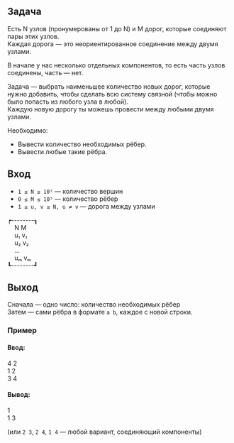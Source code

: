 ## Задача

Есть N узлов (пронумерованы от 1 до N) и M дорог, которые соединяют пары этих узлов.  
Каждая дорога — это неориентированное соединение между двумя узлами.  

В начале у нас несколько отдельных компонентов, то есть часть узлов соединены, часть — нет.  

Задача — выбрать наименьшее количество новых дорог, которые нужно добавить, чтобы сделать всю систему связной (чтобы можно было попасть из любого узла в любой).  
Каждую новую дорогу ты можешь провести между любыми двумя узлами.

Необходимо:

- Вывести количество необходимых рёбер.
- Вывести любые такие рёбра.

## Вход

- `1 ≤ N ≤ 10⁵` — количество вершин
- `0 ≤ M ≤ 10⁵` — количество рёбер
- `1 ≤ u, v ≤ N, u ≠ v` — дорога между узлами

┍--------┒  
&nbsp;&nbsp;&nbsp;&nbsp;N M  
&nbsp;&nbsp;&nbsp;&nbsp;u₁ v₁  
&nbsp;&nbsp;&nbsp;&nbsp;u₂ v₂  
&nbsp;&nbsp;&nbsp;&nbsp;...  
&nbsp;&nbsp;&nbsp;&nbsp;uₘ vₘ  
┗--------┛  

## Выход

Сначала — одно число: количество необходимых рёбер  
Затем — сами рёбра в формате `a b`, каждое с новой строки.


### Пример

#### Ввод:
4 2  
1 2  
3 4  

#### Вывод:
1  
1 3  

(или `2 3`, `2 4`, `1 4` — любой вариант, соединяющий компоненты)  
